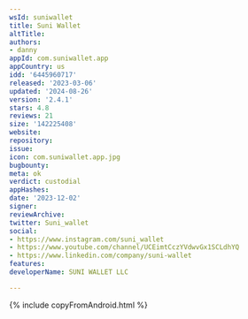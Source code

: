 ```yaml
---
wsId: suniwallet
title: Suni Wallet
altTitle: 
authors:
- danny
appId: com.suniwallet.app
appCountry: us
idd: '6445960717'
released: '2023-03-06'
updated: '2024-08-26'
version: '2.4.1'
stars: 4.8
reviews: 21
size: '142225408'
website: 
repository: 
issue: 
icon: com.suniwallet.app.jpg
bugbounty: 
meta: ok
verdict: custodial
appHashes: 
date: '2023-12-02'
signer: 
reviewArchive: 
twitter: Suni_wallet
social:
- https://www.instagram.com/suni_wallet
- https://www.youtube.com/channel/UCEimtCczYVdwvGx1SCLdhYQ
- https://www.linkedin.com/company/suni-wallet
features: 
developerName: SUNI WALLET LLC

---
```


{% include copyFromAndroid.html %}
